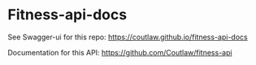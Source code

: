 # Fitness-api-docs
See Swagger-ui for this repo: https://coutlaw.github.io/fitness-api-docs

Documentation for this API: https://github.com/Coutlaw/fitness-api

